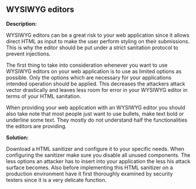 WYSIWYG editors
-------

**Description:**

WYSIWYG editors can be a great risk to your web application since it allows direct
HTML as input to make the user perform styling on their submissions. This is why the
editor should be put under a strict sanitation protocol to prevent injections.

The first thing to take into consideration whenever you want to use WYSIWYG editors on
your web application is to use as limited options as possible. Only the options which
are necessary for your applications intended operation should be applied. This decreases
the attackers attack vector drastically and leaves less room for error in your WYSIWYG
editor in terms of your HTML sanitation.

When providing your web application with an WYSIWYG editor you should also take note that
most people just want to use bullets, make text bold or underline some text. They mostly
do not understand half the functionalities the editors are providing.

**Solution:**

Download a HTML sanitizer and configure it to your specific needs. When configuring the sanitizer make sure
you disable all unused components. The less options an attacker has to insert into your application the less
his attack surface becomes. Also before implementing this HTML sanitizer on a production environment have
it first thoroughly examined by security testers since it is a very delicate function.

